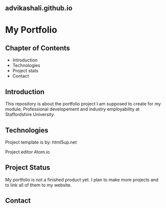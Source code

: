 ## advikashali.github.io

# **My Portfolio**

## Chapter of Contents 
* Introduction 
* Technologies
* Project stats
* Contact 

## Introduction
This repository is about the portfolio project I am supposed to create for my module; Professional developement and industry employability at Staffordshire University.

## Technologies 
Project template is by: 
html5up.net 

Project editor 
Atom.io

## Project Status 
My portfolio is not a finished product yet. I plan to make more projects and to link all of them to my website. 

## Contact


